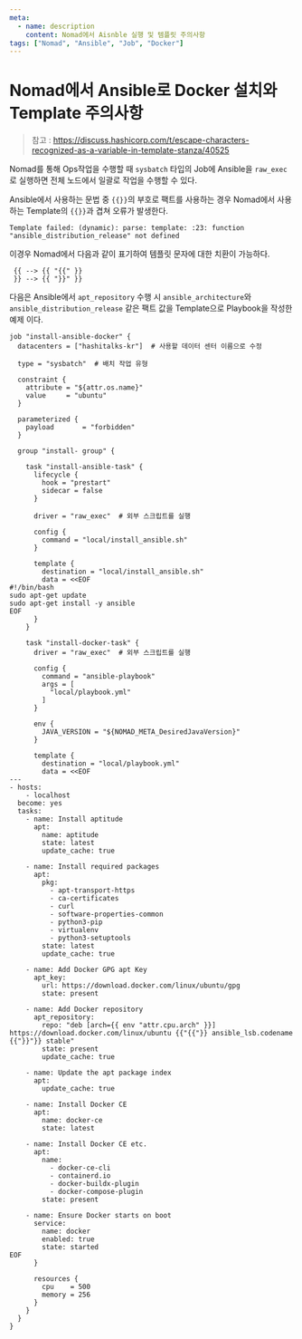 ```yaml
---
meta:
  - name: description
    content: Nomad에서 Aisnble 실행 및 템플릿 주의사항
tags: ["Nomad", "Ansible", "Job", "Docker"]
---
```


# Nomad에서 Ansible로 Docker 설치와 Template 주의사항

> 참고 : https://discuss.hashicorp.com/t/escape-characters-recognized-as-a-variable-in-template-stanza/40525

Nomad를 통해 Ops작업을 수행할 때 `sysbatch` 타입의 Job에 Ansible을 `raw_exec`로 실행하면 전체 노드에서 일괄로 작업을 수행할 수 있다.

Ansible에서 사용하는 문법 중 `{{}}`의 부호로 팩트를 사용하는 경우 Nomad에서 사용하는 Template의 `{{}}`과 겹쳐 오류가 발생한다.

```log
Template failed: (dynamic): parse: template: :23: function "ansible_distribution_release" not defined
```

이경우 Nomad에서 다음과 같이 표기하여 템플릿 문자에 대한 치환이 가능하다.
```hcl
 {{ --> {{ "{{" }}
 }} --> {{ "}}" }}
```

다음은 Ansible에서 `apt_repository` 수행 시 `ansible_architecture`와 `ansible_distribution_release` 같은 팩트 값을 Template으로 Playbook을 작성한 예제 이다. 

```hcl
job "install-ansible-docker" {
  datacenters = ["hashitalks-kr"]  # 사용할 데이터 센터 이름으로 수정

  type = "sysbatch"  # 배치 작업 유형

  constraint {
    attribute = "${attr.os.name}"
    value     = "ubuntu"
  }

  parameterized {
    payload       = "forbidden"
  }

  group "install- group" {

    task "install-ansible-task" {
      lifecycle {
        hook = "prestart"
        sidecar = false
      }
      
      driver = "raw_exec"  # 외부 스크립트를 실행

      config {
        command = "local/install_ansible.sh"
      }

      template {
        destination = "local/install_ansible.sh"
        data = <<EOF
#!/bin/bash
sudo apt-get update
sudo apt-get install -y ansible
EOF
      }
    }

    task "install-docker-task" {
      driver = "raw_exec"  # 외부 스크립트를 실행

      config {
        command = "ansible-playbook"
        args = [
          "local/playbook.yml"
        ]
      }

      env {
        JAVA_VERSION = "${NOMAD_META_DesiredJavaVersion}"
      }

      template {
        destination = "local/playbook.yml"
        data = <<EOF
---
- hosts:
    - localhost
  become: yes
  tasks:
    - name: Install aptitude
      apt:
        name: aptitude
        state: latest
        update_cache: true

    - name: Install required packages
      apt:
        pkg:
          - apt-transport-https
          - ca-certificates
          - curl
          - software-properties-common
          - python3-pip
          - virtualenv
          - python3-setuptools
        state: latest
        update_cache: true

    - name: Add Docker GPG apt Key
      apt_key:
        url: https://download.docker.com/linux/ubuntu/gpg
        state: present

    - name: Add Docker repository
      apt_repository:
        repo: "deb [arch={{ env "attr.cpu.arch" }}] https://download.docker.com/linux/ubuntu {{"{{"}} ansible_lsb.codename {{"}}"}} stable"
        state: present
        update_cache: true

    - name: Update the apt package index
      apt:
        update_cache: true

    - name: Install Docker CE
      apt:
        name: docker-ce
        state: latest

    - name: Install Docker CE etc.
      apt:
        name:
          - docker-ce-cli
          - containerd.io
          - docker-buildx-plugin
          - docker-compose-plugin
        state: present

    - name: Ensure Docker starts on boot
      service:
        name: docker
        enabled: true
        state: started
EOF
      }

      resources {
        cpu    = 500
        memory = 256
      }
    }
  }
}
```